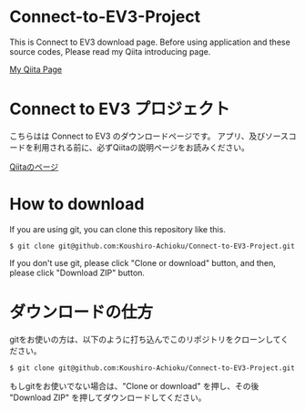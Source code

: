 # Connect-to-EV3-Project
This is Connect to EV3 download page.
Before using application and these source codes, Please read my Qiita introducing page.

[My Qiita Page](https://qiita.com/koushiro/items/dffdd4375d3ce110cb41)

# Connect to EV3 プロジェクト
こちらはは Connect to EV3 のダウンロードページです。
アプリ、及びソースコードを利用される前に、必ずQiitaの説明ページをお読みください。

[Qiitaのページ](https://qiita.com/koushiro/items/dffdd4375d3ce110cb41)

# How to download
If you are using git, you can clone this repository like this.
```
$ git clone git@github.com:Koushiro-Achioku/Connect-to-EV3-Project.git
```
If you don't use git, please click "Clone or download" button, and then, please click "Download ZIP" button.

# ダウンロードの仕方
gitをお使いの方は、以下のように打ち込んでこのリポジトリをクローンしてください。
```
$ git clone git@github.com:Koushiro-Achioku/Connect-to-EV3-Project.git
```
もしgitをお使いでない場合は、"Clone or download" を押し、その後 "Download ZIP" を押してダウンロードしてください。